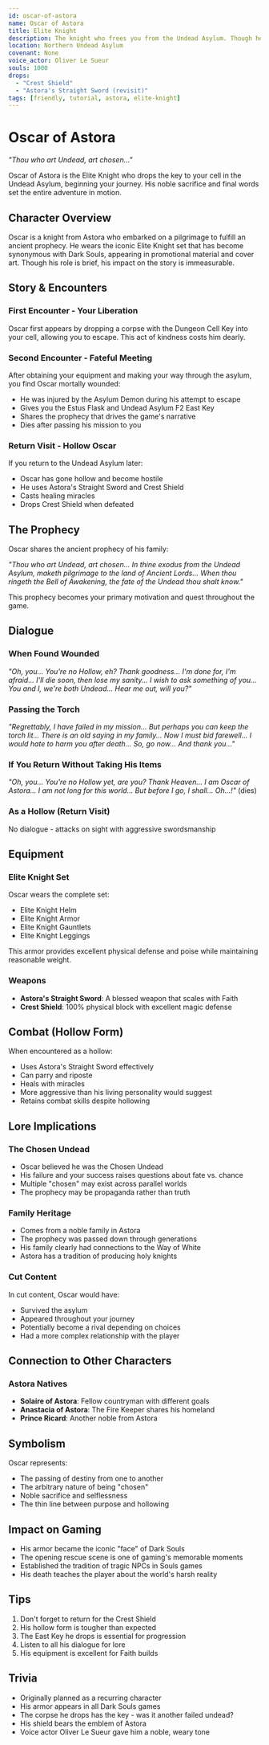 ```yaml
---
id: oscar-of-astora
name: Oscar of Astora
title: Elite Knight
description: The knight who frees you from the Undead Asylum. Though he dies shortly after, his quest becomes yours to fulfill.
location: Northern Undead Asylum
covenant: None
voice_actor: Oliver Le Sueur
souls: 1000
drops:
  - "Crest Shield"
  - "Astora's Straight Sword (revisit)"
tags: [friendly, tutorial, astora, elite-knight]
---
```


# Oscar of Astora

*"Thou who art Undead, art chosen..."*

Oscar of Astora is the Elite Knight who drops the key to your cell in the Undead Asylum, beginning your journey. His noble sacrifice and final words set the entire adventure in motion.

## Character Overview

Oscar is a knight from Astora who embarked on a pilgrimage to fulfill an ancient prophecy. He wears the iconic Elite Knight set that has become synonymous with Dark Souls, appearing in promotional material and cover art. Though his role is brief, his impact on the story is immeasurable.

## Story & Encounters

### First Encounter - Your Liberation
Oscar first appears by dropping a corpse with the Dungeon Cell Key into your cell, allowing you to escape. This act of kindness costs him dearly.

### Second Encounter - Fateful Meeting
After obtaining your equipment and making your way through the asylum, you find Oscar mortally wounded:
- He was injured by the Asylum Demon during his attempt to escape
- Gives you the Estus Flask and Undead Asylum F2 East Key
- Shares the prophecy that drives the game's narrative
- Dies after passing his mission to you

### Return Visit - Hollow Oscar
If you return to the Undead Asylum later:
- Oscar has gone hollow and become hostile
- He uses Astora's Straight Sword and Crest Shield
- Casts healing miracles
- Drops Crest Shield when defeated

## The Prophecy

Oscar shares the ancient prophecy of his family:

*"Thou who art Undead, art chosen... In thine exodus from the Undead Asylum, maketh pilgrimage to the land of Ancient Lords... When thou ringeth the Bell of Awakening, the fate of the Undead thou shalt know."*

This prophecy becomes your primary motivation and quest throughout the game.

## Dialogue

### When Found Wounded
*"Oh, you... You're no Hollow, eh? Thank goodness... I'm done for, I'm afraid... I'll die soon, then lose my sanity... I wish to ask something of you... You and I, we're both Undead... Hear me out, will you?"*

### Passing the Torch
*"Regrettably, I have failed in my mission... But perhaps you can keep the torch lit... There is an old saying in my family... Now I must bid farewell... I would hate to harm you after death... So, go now... And thank you..."*

### If You Return Without Taking His Items
*"Oh, you... You're no Hollow yet, are you? Thank Heaven... I am Oscar of Astora... I am not long for this world... But before I go, I shall... Oh...!"* (dies)

### As a Hollow (Return Visit)
No dialogue - attacks on sight with aggressive swordsmanship

## Equipment

### Elite Knight Set
Oscar wears the complete set:
- Elite Knight Helm
- Elite Knight Armor  
- Elite Knight Gauntlets
- Elite Knight Leggings

This armor provides excellent physical defense and poise while maintaining reasonable weight.

### Weapons
- **Astora's Straight Sword**: A blessed weapon that scales with Faith
- **Crest Shield**: 100% physical block with excellent magic defense

## Combat (Hollow Form)

When encountered as a hollow:
- Uses Astora's Straight Sword effectively
- Can parry and riposte
- Heals with miracles
- More aggressive than his living personality would suggest
- Retains combat skills despite hollowing

## Lore Implications

### The Chosen Undead
- Oscar believed he was the Chosen Undead
- His failure and your success raises questions about fate vs. chance
- Multiple "chosen" may exist across parallel worlds
- The prophecy may be propaganda rather than truth

### Family Heritage
- Comes from a noble family in Astora
- The prophecy was passed down through generations
- His family clearly had connections to the Way of White
- Astora has a tradition of producing holy knights

### Cut Content
In cut content, Oscar would have:
- Survived the asylum
- Appeared throughout your journey
- Potentially become a rival depending on choices
- Had a more complex relationship with the player

## Connection to Other Characters

### Astora Natives
- **Solaire of Astora**: Fellow countryman with different goals
- **Anastacia of Astora**: The Fire Keeper shares his homeland
- **Prince Ricard**: Another noble from Astora

## Symbolism

Oscar represents:
- The passing of destiny from one to another
- The arbitrary nature of being "chosen"
- Noble sacrifice and selflessness
- The thin line between purpose and hollowing

## Impact on Gaming

- His armor became the iconic "face" of Dark Souls
- The opening rescue scene is one of gaming's memorable moments
- Established the tradition of tragic NPCs in Souls games
- His death teaches the player about the world's harsh reality

## Tips

1. Don't forget to return for the Crest Shield
2. His hollow form is tougher than expected
3. The East Key he drops is essential for progression
4. Listen to all his dialogue for lore
5. His equipment is excellent for Faith builds

## Trivia

- Originally planned as a recurring character
- His armor appears in all Dark Souls games
- The corpse he drops has the key - was it another failed undead?
- His shield bears the emblem of Astora
- Voice actor Oliver Le Sueur gave him a noble, weary tone